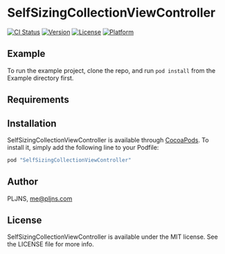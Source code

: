 # SelfSizingCollectionViewController

[![CI Status](http://img.shields.io/travis/PLJNS/SelfSizingCollectionViewController.svg?style=flat)](https://travis-ci.org/PLJNS/SelfSizingCollectionViewController)
[![Version](https://img.shields.io/cocoapods/v/SelfSizingCollectionViewController.svg?style=flat)](http://cocoapods.org/pods/SelfSizingCollectionViewController)
[![License](https://img.shields.io/cocoapods/l/SelfSizingCollectionViewController.svg?style=flat)](http://cocoapods.org/pods/SelfSizingCollectionViewController)
[![Platform](https://img.shields.io/cocoapods/p/SelfSizingCollectionViewController.svg?style=flat)](http://cocoapods.org/pods/SelfSizingCollectionViewController)

## Example

To run the example project, clone the repo, and run `pod install` from the Example directory first.

## Requirements

## Installation

SelfSizingCollectionViewController is available through [CocoaPods](http://cocoapods.org). To install
it, simply add the following line to your Podfile:

```ruby
pod "SelfSizingCollectionViewController"
```

## Author

PLJNS, me@pljns.com

## License

SelfSizingCollectionViewController is available under the MIT license. See the LICENSE file for more info.

